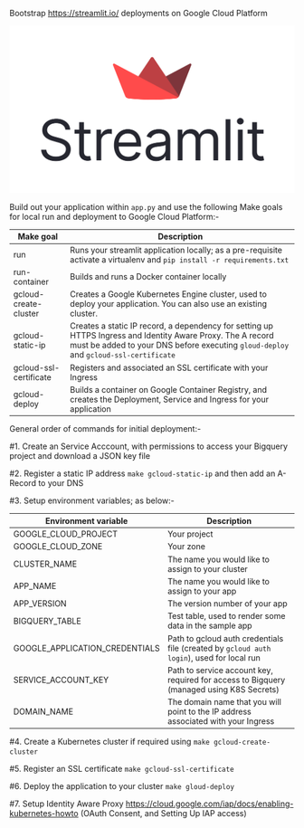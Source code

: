 Bootstrap https://streamlit.io/ deployments on Google Cloud Platform

![Streamlit Logo](streamlit-logo-primary-colormark-darktext.png)

Build out your application within `app.py` and use the following Make goals for local run and deployment to Google Cloud Platform:-

| Make goal              | Description                                                                                                                                                                                         |
|------------------------|-----------------------------------------------------------------------------------------------------------------------------------------------------------------------------------------------------|
| run                    | Runs your streamlit application locally; as a pre-requisite activate a virtualenv and `pip install -r requirements.txt`                                                                             |
| run-container          | Builds and runs a Docker container locally                                                                                                                                                          |
| gcloud-create-cluster  | Creates a Google Kubernetes Engine cluster, used to deploy your application. You can also use an existing cluster.                                                                                  |
| gcloud-static-ip       | Creates a static IP record, a dependency for setting up HTTPS Ingress and Identity Aware Proxy. The A record must be added to your DNS before executing `gloud-deploy` and `gcloud-ssl-certificate` |
| gcloud-ssl-certificate | Registers and associated an SSL certificate with your Ingress                                                                                                                                   |
| gcloud-deploy          | Builds a container on Google Container Registry, and creates the Deployment, Service and Ingress for your application                                                                               |

General order of commands for initial deployment:-

#1. Create an Service Acccount, with permissions to access your Bigquery project and download a JSON key file

#2. Register a static IP address `make gcloud-static-ip` and then add an A-Record to your DNS

#3. Setup environment variables; as below:-

| Environment variable           | Description                                                                                  |
|--------------------------------|----------------------------------------------------------------------------------------------|
| GOOGLE_CLOUD_PROJECT           | Your project                                                                                 |
| GOOGLE_CLOUD_ZONE              | Your zone                                                                                    |
| CLUSTER_NAME                   | The name you would like to assign to your cluster                                            |
| APP_NAME                       | The name you would like to assign to your app                                                |
| APP_VERSION                    | The version number of your app                                                               |
| BIGQUERY_TABLE                 | Test table, used to render some data in the sample app                                       |
| GOOGLE_APPLICATION_CREDENTIALS | Path to gcloud auth credentials file (created by `gcloud auth login`), used for local run    |
| SERVICE_ACCOUNT_KEY            | Path to service account key, required for access to Bigquery (managed using K8S Secrets)     |
| DOMAIN_NAME                    | The domain name that you will point to the IP address associated with your Ingress           |

#4. Create a Kubernetes cluster if required using `make gcloud-create-cluster`

#5. Register an SSL certificate `make gcloud-ssl-certificate`

#6. Deploy the application to your cluster `make gloud-deploy`

#7. Setup Identity Aware Proxy https://cloud.google.com/iap/docs/enabling-kubernetes-howto (OAuth Consent, and Setting Up IAP access)
